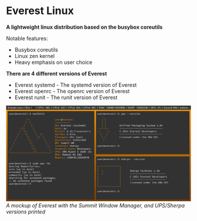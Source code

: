 # Everest Linux
**A lightweight linux distribution based on the busybox coreutils**

Notable features:
- Busybox coreutils
- Linux zen kernel
- Heavy emphasis on user choice

**There are 4 different versions of Everest**
- Everest systemd - The systemd version of Everest
- Everest openrc - The openrc version of Everest
- Everest runit - The runit version of Everest

![alt text](https://raw.githubusercontent.com/amogus3016/amogus3016/main/everest%2Bsummit%20wm%20mockup.png)
*A mockup of Everest with the Summit Window Manager, and UPS/Sherpa versions printed*
